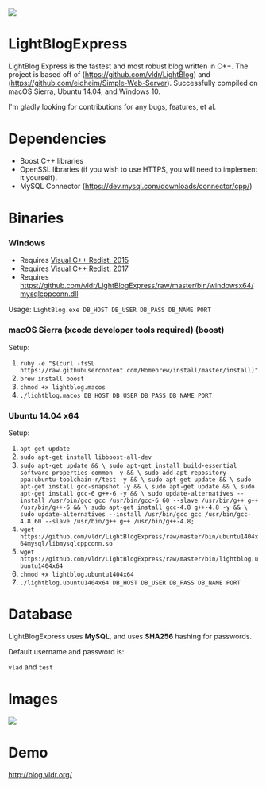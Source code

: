 <img src="http://i.imgur.com/1HMmEwX.png" />

# LightBlogExpress
LightBlog Express is the fastest and most robust blog written in C++. The project is based off of (https://github.com/vldr/LightBlog) and (https://github.com/eidheim/Simple-Web-Server). Successfully compiled on macOS Sierra, Ubuntu 14.04, and Windows 10.

I'm gladly looking for contributions for any bugs, features, et al.

# Dependencies
* Boost C++ libraries
* OpenSSL libraries (if you wish to use HTTPS, you will need to implement it yourself).
* MySQL Connector (https://dev.mysql.com/downloads/connector/cpp/)

# Binaries
### Windows
- Requires <a href="https://www.microsoft.com/en-ca/download/details.aspx?id=48145">Visual C++ Redist. 2015</a><br>
- Requires <a href="https://go.microsoft.com/fwlink/?LinkId=746572">Visual C++ Redist. 2017</a><br>
- Requires https://github.com/vldr/LightBlogExpress/raw/master/bin/windowsx64/mysqlcppconn.dll

Usage: `LightBlog.exe DB_HOST DB_USER DB_PASS DB_NAME PORT`

### macOS Sierra (xcode developer tools required) (boost)
Setup: 
1. `ruby -e "$(curl -fsSL https://raw.githubusercontent.com/Homebrew/install/master/install)"`
2. `brew install boost`
3. `chmod +x lightblog.macos`
4. `./lightblog.macos DB_HOST DB_USER DB_PASS DB_NAME PORT`

### Ubuntu 14.04 x64
Setup:
1. `apt-get update`
2. `sudo apt-get install libboost-all-dev`
3. `sudo apt-get update && \
sudo apt-get install build-essential software-properties-common -y && \
sudo add-apt-repository ppa:ubuntu-toolchain-r/test -y && \
sudo apt-get update && \
sudo apt-get install gcc-snapshot -y && \
sudo apt-get update && \
sudo apt-get install gcc-6 g++-6 -y && \
sudo update-alternatives --install /usr/bin/gcc gcc /usr/bin/gcc-6 60 --slave /usr/bin/g++ g++ /usr/bin/g++-6 && \
sudo apt-get install gcc-4.8 g++-4.8 -y && \
sudo update-alternatives --install /usr/bin/gcc gcc /usr/bin/gcc-4.8 60 --slave /usr/bin/g++ g++ /usr/bin/g++-4.8;`
4. `wget https://github.com/vldr/LightBlogExpress/raw/master/bin/ubuntu1404x64mysql/libmysqlcppconn.so`
5. `wget https://github.com/vldr/LightBlogExpress/raw/master/bin/lightblog.ubuntu1404x64`
6. `chmod +x lightblog.ubuntu1404x64`
7. `./lightblog.ubuntu1404x64 DB_HOST DB_USER DB_PASS DB_NAME PORT`

# Database
LightBlogExpress uses <b>MySQL</b>, and uses <b>SHA256</b> hashing for passwords.

Default username and password is:

`vlad` and `test`

# Images
<img src="http://i.imgur.com/FmlGIFC.png" />

# Demo 
http://blog.vldr.org/


